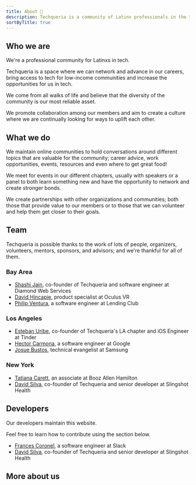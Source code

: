 ```yaml
---
title: About 🌮️
description: Techqueria is a community of Latinx professionals in the tech industry that was first established in 2016.
sortByTitle: true
---
```


## Who we are

We're a professional community for Latinxs in tech.

Techqueria is a space where we can network and advance in our careers, bring access to tech for low-income communities and increase the opportunities for us in tech.

We come from all walks of life and believe that the diversity of the community is our most reliable asset.

We promote collaboration among our members and aim to create a culture where we are continually looking for ways to uplift each other.

## What we do

We maintain online communities to hold conversations around different topics that are valuable for the community; career advice, work opportunities, events, resources and even where to get great food!

We meet for events in our different chapters, usually with speakers or a panel to both learn something new and have the opportunity to network and create stronger bonds.

We create partnerships with other organizations and communities; both those that provide value to our members or to those that we can volunteer and help them get closer to their goals.

## Team

Techqueria is possible thanks to the work of lots of people, organizers, volunteers, mentors, sponsors, and advisors; and we're thankful for all of them.

### Bay Area

- [Shashi Jain](https://www.linkedin.com/in/quahada), co-founder of Techqueria and software engineer at Diamond Web Services
- [David Hincapie](https://www.linkedin.com/in/davidohincapie/), product specialist at Oculus VR
- [Philip Ventura](https://www.linkedin.com/in/fvntr/), a software engineer at Lending Club

### Los Angeles

- [Esteban Uribe](https://www.linkedin.com/in/estebanuribe/), co-founder of Techqueria's LA chapter and iOS Engineer at Tinder
- [Hector Carmona](https://www.linkedin.com/in/hectoroddincarmona/), a software engineer at Google
- [Josue Bustos](https://www.linkedin.com/in/josuebustos), technical evangelist at Samsung

### New York

- [Tatiana Carett](https://www.linkedin.com/in/tatianacarett/), an associate at Booz Allen Hamilton
- [David Silva](https://linkedin.com/in/dvidsilva), co-founder of Techqueria and senior developer at Slingshot Health

## Developers

Our developers maintain this website.

Feel free to learn how to contribute using the section below.

- [Frances Coronel](https://www.linkedin.com/in/fvcroductions), a software engineer at Slack
- [David Silva](https://linkedin.com/in/dvidsilva), co-founder of Techqueria and senior developer at Slingshot Health

## More about us
